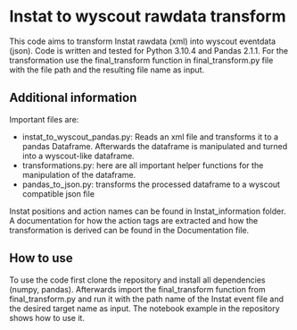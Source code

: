 # Instat to wyscout rawdata transform

This code aims to transform Instat rawdata (xml) into wyscout eventdata (json). Code is written and tested for Python 3.10.4 and Pandas 2.1.1. For the transformation use the final_transform function in final_transform.py file with the file path and the resulting file name as input. 

## Additional information

Important files are:
- instat_to_wyscout_pandas.py: Reads an xml file and transforms it to a pandas Dataframe. Afterwards the dataframe is manipulated and turned into a wyscout-like dataframe.
- transformations.py: here are all important helper functions for the manipulation of the dataframe.
- pandas_to_json.py: transforms the processed dataframe to a wyscout compatible json file

Instat positions and action names can be found in Instat_information folder. 
A documentation for how the action tags are extracted and how the transformation is derived can be found in the Documentation file.

## How to use
To use the code first clone the repository and install all dependencies (numpy, pandas). Afterwards import the final_transform function from final_transform.py and run it with the path name of the Instat event file and the desired target name as input. The notebook example in the repository shows how to use it. 
